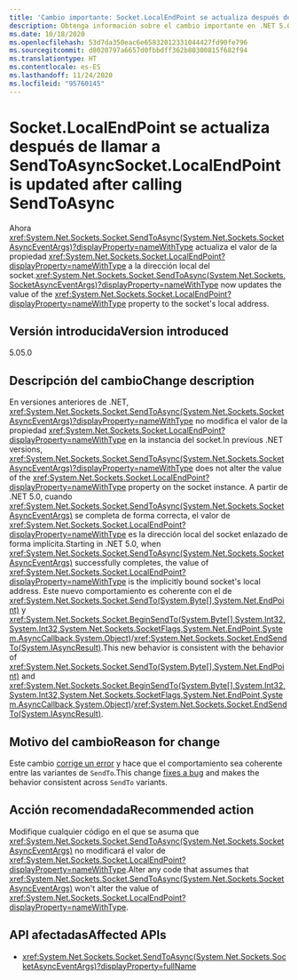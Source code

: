 ```yaml
---
title: 'Cambio importante: Socket.LocalEndPoint se actualiza después de llamar a SendToAsync'
description: Obtenga información sobre el cambio importante en .NET 5.0, donde ahora SendToAsync actualiza el valor de la propiedad de punto de conexión local a la dirección local del socket.
ms.date: 10/18/2020
ms.openlocfilehash: 53d7da350eac6e65832012331044427fd90fe796
ms.sourcegitcommit: d8020797a6657d0fbbdff362b80300815f682f94
ms.translationtype: HT
ms.contentlocale: es-ES
ms.lasthandoff: 11/24/2020
ms.locfileid: "95760145"
---
```

# <a name="socketlocalendpoint-is-updated-after-calling-sendtoasync"></a><span data-ttu-id="e0e9e-103">Socket.LocalEndPoint se actualiza después de llamar a SendToAsync</span><span class="sxs-lookup"><span data-stu-id="e0e9e-103">Socket.LocalEndPoint is updated after calling SendToAsync</span></span>

<span data-ttu-id="e0e9e-104">Ahora <xref:System.Net.Sockets.Socket.SendToAsync(System.Net.Sockets.SocketAsyncEventArgs)?displayProperty=nameWithType> actualiza el valor de la propiedad <xref:System.Net.Sockets.Socket.LocalEndPoint?displayProperty=nameWithType> a la dirección local del socket.</span><span class="sxs-lookup"><span data-stu-id="e0e9e-104"><xref:System.Net.Sockets.Socket.SendToAsync(System.Net.Sockets.SocketAsyncEventArgs)?displayProperty=nameWithType> now updates the value of the <xref:System.Net.Sockets.Socket.LocalEndPoint?displayProperty=nameWithType> property to the socket's local address.</span></span>

## <a name="version-introduced"></a><span data-ttu-id="e0e9e-105">Versión introducida</span><span class="sxs-lookup"><span data-stu-id="e0e9e-105">Version introduced</span></span>

<span data-ttu-id="e0e9e-106">5.0</span><span class="sxs-lookup"><span data-stu-id="e0e9e-106">5.0</span></span>

## <a name="change-description"></a><span data-ttu-id="e0e9e-107">Descripción del cambio</span><span class="sxs-lookup"><span data-stu-id="e0e9e-107">Change description</span></span>

<span data-ttu-id="e0e9e-108">En versiones anteriores de .NET, <xref:System.Net.Sockets.Socket.SendToAsync(System.Net.Sockets.SocketAsyncEventArgs)?displayProperty=nameWithType> no modifica el valor de la propiedad <xref:System.Net.Sockets.Socket.LocalEndPoint?displayProperty=nameWithType> en la instancia del socket.</span><span class="sxs-lookup"><span data-stu-id="e0e9e-108">In previous .NET versions, <xref:System.Net.Sockets.Socket.SendToAsync(System.Net.Sockets.SocketAsyncEventArgs)?displayProperty=nameWithType> does not alter the value of the <xref:System.Net.Sockets.Socket.LocalEndPoint?displayProperty=nameWithType> property on the socket instance.</span></span> <span data-ttu-id="e0e9e-109">A partir de .NET 5.0, cuando <xref:System.Net.Sockets.Socket.SendToAsync(System.Net.Sockets.SocketAsyncEventArgs)> se completa de forma correcta, el valor de <xref:System.Net.Sockets.Socket.LocalEndPoint?displayProperty=nameWithType> es la dirección local del socket enlazado de forma implícita.</span><span class="sxs-lookup"><span data-stu-id="e0e9e-109">Starting in .NET 5.0, when <xref:System.Net.Sockets.Socket.SendToAsync(System.Net.Sockets.SocketAsyncEventArgs)> successfully completes, the value of <xref:System.Net.Sockets.Socket.LocalEndPoint?displayProperty=nameWithType> is the implicitly bound socket's local address.</span></span> <span data-ttu-id="e0e9e-110">Este nuevo comportamiento es coherente con el de <xref:System.Net.Sockets.Socket.SendTo(System.Byte[],System.Net.EndPoint)> y <xref:System.Net.Sockets.Socket.BeginSendTo(System.Byte[],System.Int32,System.Int32,System.Net.Sockets.SocketFlags,System.Net.EndPoint,System.AsyncCallback,System.Object)>/<xref:System.Net.Sockets.Socket.EndSendTo(System.IAsyncResult)>.</span><span class="sxs-lookup"><span data-stu-id="e0e9e-110">This new behavior is consistent with the behavior of <xref:System.Net.Sockets.Socket.SendTo(System.Byte[],System.Net.EndPoint)> and <xref:System.Net.Sockets.Socket.BeginSendTo(System.Byte[],System.Int32,System.Int32,System.Net.Sockets.SocketFlags,System.Net.EndPoint,System.AsyncCallback,System.Object)>/<xref:System.Net.Sockets.Socket.EndSendTo(System.IAsyncResult)>.</span></span>

## <a name="reason-for-change"></a><span data-ttu-id="e0e9e-111">Motivo del cambio</span><span class="sxs-lookup"><span data-stu-id="e0e9e-111">Reason for change</span></span>

<span data-ttu-id="e0e9e-112">Este cambio [corrige un error](https://github.com/dotnet/runtime/issues/915) y hace que el comportamiento sea coherente entre las variantes de `SendTo`.</span><span class="sxs-lookup"><span data-stu-id="e0e9e-112">This change [fixes a bug](https://github.com/dotnet/runtime/issues/915) and makes the behavior consistent across `SendTo` variants.</span></span>

## <a name="recommended-action"></a><span data-ttu-id="e0e9e-113">Acción recomendada</span><span class="sxs-lookup"><span data-stu-id="e0e9e-113">Recommended action</span></span>

<span data-ttu-id="e0e9e-114">Modifique cualquier código en el que se asuma que <xref:System.Net.Sockets.Socket.SendToAsync(System.Net.Sockets.SocketAsyncEventArgs)> no modificará el valor de <xref:System.Net.Sockets.Socket.LocalEndPoint?displayProperty=nameWithType>.</span><span class="sxs-lookup"><span data-stu-id="e0e9e-114">Alter any code that assumes that <xref:System.Net.Sockets.Socket.SendToAsync(System.Net.Sockets.SocketAsyncEventArgs)> won't alter the value of <xref:System.Net.Sockets.Socket.LocalEndPoint?displayProperty=nameWithType>.</span></span>

## <a name="affected-apis"></a><span data-ttu-id="e0e9e-115">API afectadas</span><span class="sxs-lookup"><span data-stu-id="e0e9e-115">Affected APIs</span></span>

- <xref:System.Net.Sockets.Socket.SendToAsync(System.Net.Sockets.SocketAsyncEventArgs)?displayProperty=fullName>

<!--

### Affected APIs

- `M:System.Net.Sockets.Socket.SendToAsync(System.Net.Sockets.SocketAsyncEventArgs)`

### Category

Networking

-->
